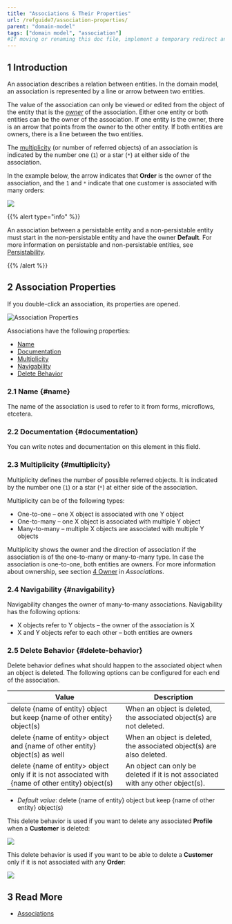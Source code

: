 ```yaml
---
title: "Associations & Their Properties"
url: /refguide7/association-properties/
parent: "domain-model"
tags: ["domain model", "association"]
#If moving or renaming this doc file, implement a temporary redirect and let the respective team know they should update the URL in the product. See Mapping to Products for more details.
---
```


## 1 Introduction

An association describes a relation between entities. In the domain model, an association is represented by a line or arrow between two entities.

The value of the association can only be viewed or edited from the object of the entity that is the _[owner](/refguide/associations/#owner)_ of the association. Either one entity or both entities can be the owner of the association. If one entity is the owner, there is an arrow that points from the owner to the other entity. If both entities are owners, there is a line between the two entities.

The [multiplicity](#multiplicity) (or number of referred objects) of an association is indicated by the number one (`1`) or a star (`*`) at either side of the association.

In the example below, the arrow indicates that **Order** is the owner of the association, and the `1` and `*` indicate that one customer is associated with many orders:

![](/attachments/refguide7/desktop-modeler/domain-model/association-properties/918217.png)

{{% alert type="info" %}}

An association between a persistable entity and a non-persistable entity must start in the non-persistable entity and have the owner **Default**. For more information on persistable and non-persistable entities, see [Persistability](/refguide/persistability/).

{{% /alert %}}

## 2 Association Properties

If you double-click an association, its properties are opened. 

![Association Properties](/attachments/refguide7/desktop-modeler/domain-model/association-properties/dm-association-properties.png)


Associations have the following properties:

* [Name](#name) 
* [Documentation](#documentation)
* [Multiplicity](#multiplicity)
* [Navigability](#navigability)
* [Delete Behavior](#delete-behavior)

### 2.1 Name {#name}

The name of the association is used to refer to it from forms, microflows, etcetera.

### 2.2 Documentation {#documentation}

You can write notes and documentation on this element in this field. 

### 2.3 Multiplicity {#multiplicity}

Multiplicity defines the number of possible referred objects. It is indicated by the number one (`1`) or a star (`*`) at either side of the association.

Multiplicity can be of the following types:

* One-to-one – one X object is associated with one Y object
* One-to-many – one X object is associated with multiple Y object
* Many-to-many – multiple X objects are associated with multiple Y objects

Multiplicity shows the owner and the direction of association if the association is of the one-to-many or many-to-many type. In case the association is one-to-one, both entities are owners. For more information about ownership, see section [4 Owner](/refguide/associations/#owner) in *Associations*.

### 2.4 Navigability {#navigability}

Navigability changes the owner of many-to-many associations. Navigability has the following options:

* X objects refer to Y objects  – the owner of the association is X
* X and Y objects refer to each other – both entities are owners

### 2.5 Delete Behavior {#delete-behavior}

Delete behavior defines what should happen to the associated object when an object is deleted. The following options can be configured for each end of the association.

| Value | Description |
| --- | --- |
| delete {name of entity} object but keep {name of other entity} object(s) | When an object is deleted, the associated object(s) are not deleted. |
| delete {name of entity> object and {name of other entity} object(s) as well | When an object is deleted, the associated object(s) are also deleted. |
| delete {name of entity> object only if it is not associated with {name of other entity} object(s) | An object can only be deleted if it is not associated with any other object(s). |

* *Default value*: delete {name of entity} object but keep {name of other entity} object(s)

This delete behavior is used if you want to delete any associated **Profile** when a **Customer** is deleted:

![](/attachments/refguide7/desktop-modeler/domain-model/association-properties/918143.png)

This delete behavior is used if you want to be able to delete a **Customer** only if it is not associated with any **Order**:

![](/attachments/refguide7/desktop-modeler/domain-model/association-properties/918146.png)

## 3 Read More

* [Associations](/refguide/associations/)